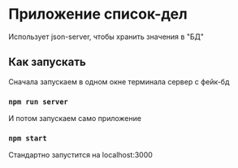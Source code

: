 # Приложение список-дел

Использует json-server, чтобы хранить значения в "БД"

## Как запускать

Сначала запускаем в одном окне терминала сервер с фейк-бд

### `npm run server`

И потом запускаем само приложение

### `npm start`

Стандартно запустится на localhost:3000 
